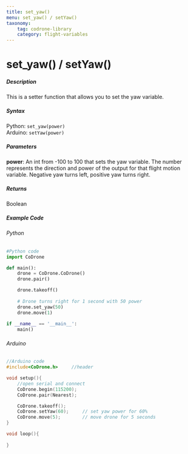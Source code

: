 ```yaml
---
title: set_yaw()
menu: set_yaw() / setYaw()
taxonomy:
	tag: codrone-library
	category: flight-variables
---
```


# set_yaw() / setYaw()

##### Description

This is a setter function that allows you to set the yaw variable.

##### Syntax
Python: ```set_yaw(power)```<br />
Arduino: ```setYaw(power)```

##### Parameters

**power**: An int from -100 to 100 that sets the yaw variable.  The number represents the direction and power of the output for that flight motion variable. Negative yaw turns left, positive yaw turns right.

##### Returns

Boolean

##### Example Code
###### Python
```python
#Python code
import CoDrone

def main():
	drone = CoDrone.CoDrone()
	drone.pair()

	drone.takeoff()
	
	# Drone turns right for 1 second with 50 power
	drone.set_yaw(50)
	drone.move(1)
	
if __name__ == '__main__':
	main()

```
###### Arduino
```c
//Arduino code
#include<CoDrone.h>		//header

void setup(){
	//open serial and connect
	CoDrone.begin(115200);
	CoDrone.pair(Nearest);

	CoDrone.takeoff();
	CoDrone.setYaw(60);		// set yaw power for 60%
	CoDrone.move(5);		// move drone for 5 seconds
}

void loop(){
	
}
	
```